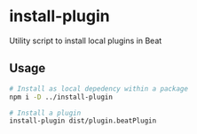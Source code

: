 # install-plugin

Utility script to install local plugins in Beat

## Usage

```sh
# Install as local depedency within a package
npm i -D ../install-plugin

# Install a plugin
install-plugin dist/plugin.beatPlugin
```
